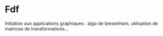 # Fdf

Initiation aux applications graphiques : algo de bresenham, utilisation de matrices de transformations...
